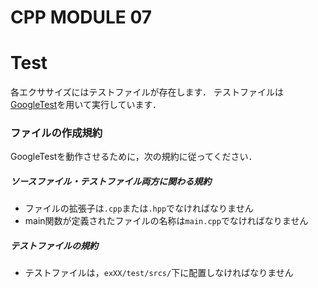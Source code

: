 # CPP MODULE 07

# Test
各エクササイズにはテストファイルが存在します．
テストファイルは[GoogleTest](https://google.github.io/googletest/)を用いて実行しています．

### ファイルの作成規約
GoogleTestを動作させるために，次の規約に従ってください．
##### ソースファイル・テストファイル両方に関わる規約
- ファイルの拡張子は`.cpp`または`.hpp`でなければなりません
- main関数が定義されたファイルの名称は`main.cpp`でなければなりません
##### テストファイルの規約
- テストファイルは，`exXX/test/srcs/`下に配置しなければなりません
